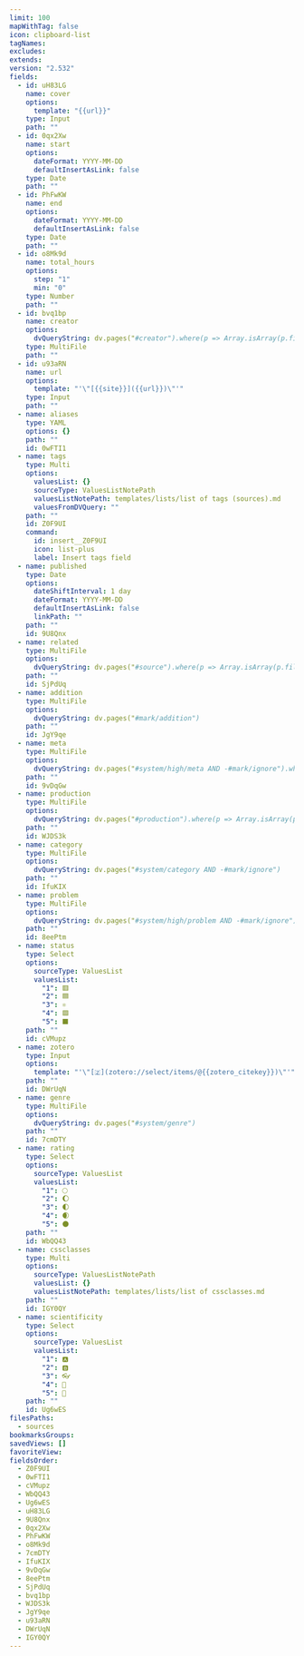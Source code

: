 ```yaml
---
limit: 100
mapWithTag: false
icon: clipboard-list
tagNames:
excludes:
extends:
version: "2.532"
fields:
  - id: uH83LG
    name: cover
    options:
      template: "{{url}}"
    type: Input
    path: ""
  - id: 0qx2Xw
    name: start
    options:
      dateFormat: YYYY-MM-DD
      defaultInsertAsLink: false
    type: Date
    path: ""
  - id: PhFwKW
    name: end
    options:
      dateFormat: YYYY-MM-DD
      defaultInsertAsLink: false
    type: Date
    path: ""
  - id: o8Mk9d
    name: total_hours
    options:
      step: "1"
      min: "0"
    type: Number
    path: ""
  - id: bvq1bp
    name: creator
    options:
      dvQueryString: dv.pages("#creator").where(p => Array.isArray(p.file.frontmatter.category) && current.file.frontmatter.category.some(v => p.file.frontmatter.category.includes(v)))
    type: MultiFile
    path: ""
  - id: u93aRN
    name: url
    options:
      template: "'\"[{{site}}]({{url}})\"'"
    type: Input
    path: ""
  - name: aliases
    type: YAML
    options: {}
    path: ""
    id: 0wFTI1
  - name: tags
    type: Multi
    options:
      valuesList: {}
      sourceType: ValuesListNotePath
      valuesListNotePath: templates/lists/list of tags (sources).md
      valuesFromDVQuery: ""
    path: ""
    id: Z0F9UI
    command:
      id: insert__Z0F9UI
      icon: list-plus
      label: Insert tags field
  - name: published
    type: Date
    options:
      dateShiftInterval: 1 day
      dateFormat: YYYY-MM-DD
      defaultInsertAsLink: false
      linkPath: ""
    path: ""
    id: 9U8Qnx
  - name: related
    type: MultiFile
    options:
      dvQueryString: dv.pages("#source").where(p => Array.isArray(p.file.frontmatter.category) && current.file.frontmatter.category.some(v => p.file.frontmatter.category.includes(v)))
    path: ""
    id: SjPdUq
  - name: addition
    type: MultiFile
    options:
      dvQueryString: dv.pages("#mark/addition")
    path: ""
    id: JgY9qe
  - name: meta
    type: MultiFile
    options:
      dvQueryString: dv.pages("#system/high/meta AND -#mark/ignore").where(p => Array.isArray(p.file.frontmatter.category) && current.file.frontmatter.category.some(v => p.file.frontmatter.category.includes(v)))
    path: ""
    id: 9vDqGw
  - name: production
    type: MultiFile
    options:
      dvQueryString: dv.pages("#production").where(p => Array.isArray(p.file.frontmatter.category) && current.file.frontmatter.category.some(v => p.file.frontmatter.category.includes(v)))
    path: ""
    id: WJDS3k
  - name: category
    type: MultiFile
    options:
      dvQueryString: dv.pages("#system/category AND -#mark/ignore")
    path: ""
    id: IfuKIX
  - name: problem
    type: MultiFile
    options:
      dvQueryString: dv.pages("#system/high/problem AND -#mark/ignore").where(p => Array.isArray(p.file.frontmatter.meta) && current.file.frontmatter.meta.some(v => p.file.frontmatter.meta.includes(v)))
    path: ""
    id: 8eePtm
  - name: status
    type: Select
    options:
      sourceType: ValuesList
      valuesList:
        "1": 🟥
        "2": 🟦
        "3": ⚛
        "4": 🟩
        "5": ⬛
    path: ""
    id: cVMupz
  - name: zotero
    type: Input
    options:
      template: "'\"[🇿](zotero://select/items/@{{zotero_citekey}})\"'"
    path: ""
    id: DWrUqN
  - name: genre
    type: MultiFile
    options:
      dvQueryString: dv.pages("#system/genre")
    path: ""
    id: 7cmDTY
  - name: rating
    type: Select
    options:
      sourceType: ValuesList
      valuesList:
        "1": 🌕
        "2": 🌔
        "3": 🌓
        "4": 🌒
        "5": 🌑
    path: ""
    id: WbQQ43
  - name: cssclasses
    type: Multi
    options:
      sourceType: ValuesListNotePath
      valuesList: {}
      valuesListNotePath: templates/lists/list of cssclasses.md
    path: ""
    id: IGY0QY
  - name: scientificity
    type: Select
    options:
      sourceType: ValuesList
      valuesList:
        "1": 🅰️
        "2": 🅱️
        "3": 👓
        "4": 📢
        "5": 💬
    path: ""
    id: Ug6wES
filesPaths:
  - sources
bookmarksGroups:
savedViews: []
favoriteView:
fieldsOrder:
  - Z0F9UI
  - 0wFTI1
  - cVMupz
  - WbQQ43
  - Ug6wES
  - uH83LG
  - 9U8Qnx
  - 0qx2Xw
  - PhFwKW
  - o8Mk9d
  - 7cmDTY
  - IfuKIX
  - 9vDqGw
  - 8eePtm
  - SjPdUq
  - bvq1bp
  - WJDS3k
  - JgY9qe
  - u93aRN
  - DWrUqN
  - IGY0QY
---
```

